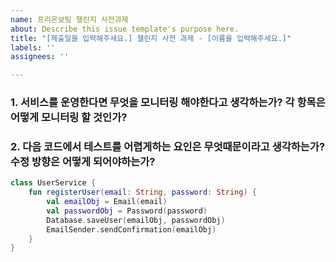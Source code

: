 ```yaml
---
name: 프리온보팅 챌린지 사전과제
about: Describe this issue template's purpose here.
title: "[제출일을 입력해주세요.] 챌린지 사전 과제 - [이름을 입력해주세요.]"
labels: ''
assignees: ''

---
```


### 1. 서비스를 운영한다면 무엇을 모니터링 해야한다고 생각하는가? 각 항목은 어떻게 모니터링 할 것인가?

### 2. 다음 코드에서 테스트를 어렵게하는 요인은 무엇때문이라고 생각하는가? 수정 방향은 어떻게 되어야하는가?

```kotlin
class UserService {
    fun registerUser(email: String, password: String) {
        val emailObj = Email(email)
        val passwordObj = Password(password)
        Database.saveUser(emailObj, passwordObj)
        EmailSender.sendConfirmation(emailObj)
    }
}
```
